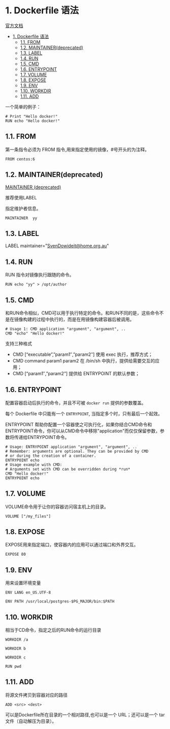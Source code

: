# 1. Dockerfile 语法

[官方文档](https://docs.docker.com/engine/reference/builder/)

<!-- TOC -->

- [1. Dockerfile 语法](#1-dockerfile-语法)
    - [1.1. FROM](#11-from)
    - [1.2. MAINTAINER(deprecated)](#12-maintainerdeprecated)
    - [1.3. LABEL](#13-label)
    - [1.4. RUN](#14-run)
    - [1.5. CMD](#15-cmd)
    - [1.6. ENTRYPOINT](#16-entrypoint)
    - [1.7. VOLUME](#17-volume)
    - [1.8. EXPOSE](#18-expose)
    - [1.9. ENV](#19-env)
    - [1.10. WORKDIR](#110-workdir)
    - [1.11. ADD](#111-add)

<!-- /TOC -->

一个简单的例子：

```shell
# Print "Hello docker!"
RUN echo "Hello docker!"
```

## 1.1. FROM

第一条指令必须为 FROM 指令,用来指定使用的镜像，#号开头的为注释。

    FROM centos:6

## 1.2. MAINTAINER(deprecated)

[MAINTAINER (deprecated)](https://docs.docker.com/engine/reference/builder/#maintainer-deprecated)

推荐使用LABEL

指定维护者信息。

    MAINTAINER  yy

## 1.3. LABEL

LABEL maintainer="SvenDowideit@home.org.au"

## 1.4. RUN

RUN 指令对镜像执行跟随的命令。

    RUN echo "yy" > /opt/author

## 1.5. CMD

和RUN命令相似，CMD可以用于执行特定的命令。和RUN不同的是，这些命令不是在镜像构建的过程中执行的，而是在用镜像构建容器后被调用。

```shell
# Usage 1: CMD application "argument", "argument", ..
CMD "echo" "Hello docker!"
```

支持三种格式

* CMD [“executable”,”param1″,”param2″] 使用 exec 执行，推荐方式；
* CMD command param1 param2 在 /bin/sh 中执行，提供给需要交互的应用；
* CMD [“param1″,”param2”] 提供给 ENTRYPOINT 的默认参数；

## 1.6. ENTRYPOINT

配置容器启动后执行的命令，并且不可被 `docker run` 提供的参数覆盖。

每个 Dockerfile 中只能有一个 `ENTRYPOINT`, 当指定多个时，只有最后一个起效。

ENTRYPOINT 帮助你配置一个容器使之可执行化，如果你结合CMD命令和ENTRYPOINT命令，你可以从CMD命令中移除"application"而仅仅保留参数，参数将传递给ENTRYPOINT命令。

```shell
# Usage: ENTRYPOINT application "argument", "argument", ..
# Remember: arguments are optional. They can be provided by CMD
# or during the creation of a container.
ENTRYPOINT echo
# Usage example with CMD:
# Arguments set with CMD can be overridden during *run*
CMD "Hello docker!"
ENTRYPOINT echo
```

## 1.7. VOLUME

VOLUME命令用于让你的容器访问宿主机上的目录。

    VOLUME ["/my_files"]

## 1.8. EXPOSE

EXPOSE用来指定端口，使容器内的应用可以通过端口和外界交互。

    EXPOSE 80

## 1.9. ENV

用来设置环境变量

    ENV LANG en_US.UTF-8

    ENV PATH /usr/local/postgres-$PG_MAJOR/bin:$PATH

## 1.10. WORKDIR

相当于CD命令，指定之后的RUN命令的运行目录

    WORKDIR /a

    WORKDIR b

    WORKDIR c

    RUN pwd

## 1.11. ADD

将源文件拷贝到容器对应的路径

    ADD <src> <dest>

可以是Dockerfile所在目录的一个相对路径,也可以是一个 URL；还可以是一个 tar 文件（自动解压为目录）。